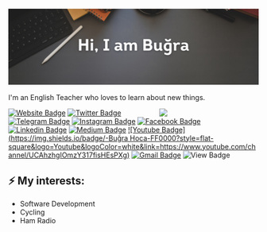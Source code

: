 ![Header image](https://github.com/bcanata/bcanata/blob/main/header.png)

I'm an English Teacher who loves to learn about new things.

<img align='right' src='https://media.giphy.com/media/bcKmIWkUMCjVm/giphy.gif' width='200"'>


[![Website Badge](https://img.shields.io/badge/-bugracanata.com.tr-e34f26?style=flat-square&logo=HTML5&logoColor=white&link=https://bugracanata.com.tr/)](https://bugracanata.com.tr/)
[![Twitter Badge](https://img.shields.io/badge/-bugrateacher-2CA5E0?style=flat-square&logo=twitter&logoColor=white&link=https://twitter.com/bugrateacher/)](https://twitter.com/bugrateacher)
[![Telegram Badge](https://img.shields.io/badge/-bug_ra-2CA5E0?style=flat-square&logo=telegram&logoColor=white&link=https://t.me/bug_ra/)](https://t.me/bug_ra/)
[![Instagram Badge](https://img.shields.io/badge/-bugracanata-e4405f?style=flat-square&logo=Instagram&logoColor=white&link=https://www.instagram.com/bugracanata/)](https://www.instagram.com/bugracanata/)
[![Facebook Badge](https://img.shields.io/badge/-canata-1877F2?style=flat-square&logo=facebook&logoColor=white&link=https://facebook.com/canata)](https://facebook.com/canata)
[![Linkedin Badge](https://img.shields.io/badge/-canata-blue?style=flat-square&logo=Linkedin&logoColor=white&link=https://www.linkedin.com/in/canata/)](https://www.linkedin.com/in/canata/)
[![Medium Badge](https://img.shields.io/badge/-bugracanata-12100E?style=flat-square&logo=Medium&logoColor=white&link=https://medium.com/@bugracanata)](https://medium.com/@bugracanata)
[![Youtube Badge](https://img.shields.io/badge/-Buğra Hoca-FF0000?style=flat-square&logo=Youtube&logoColor=white&link=https://www.youtube.com/channel/UCAhzhgIOmzY317fisHEsPXg)](https://www.youtube.com/channel/UCAhzhgIOmzY317fisHEsPXg)
[![Gmail Badge](https://img.shields.io/badge/-bcanata@gmail.com-d14836?style=flat-square&logo=Gmail&logoColor=white&link=mailto:bcanata@gmail.com)](mailto:bcanata@gmail.com)
![View Badge](https://komarev.com/ghpvc/?username=bcanata&label=views&color=000000&style=flat-square)

## ⚡ My interests:
- Software Development
- Cycling
- Ham Radio
